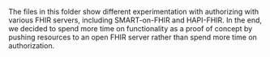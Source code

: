 The files in this folder show different experimentation with authorizing with various FHIR servers, including SMART-on-FHIR and HAPI-FHIR.  In the end, we decided to spend more time on functionality as a proof of concept by pushing resources to an open FHIR server rather than spend more time on authorization.